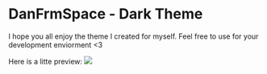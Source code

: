 # DanFrmSpace - Dark Theme
I hope you all enjoy the theme I created for myself. Feel free to use for your development enviorment <3

Here is a litte preview:
<img src='https://prnt.sc/26lpnvc'></img>